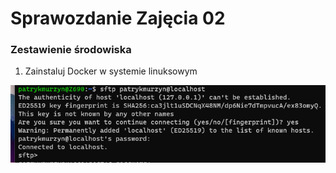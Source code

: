 # Sprawozdanie Zajęcia 02

### Zestawienie środowiska

1) Zainstaluj Docker w systemie linuksowym

![](../img/2.png)